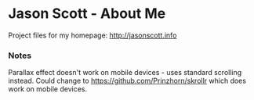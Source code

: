 # Jason Scott - About Me
Project files for my homepage: http://jasonscott.info

### Notes
Parallax effect doesn't work on mobile devices - uses standard scrolling instead. Could change to https://github.com/Prinzhorn/skrollr which does work on mobile devices.
